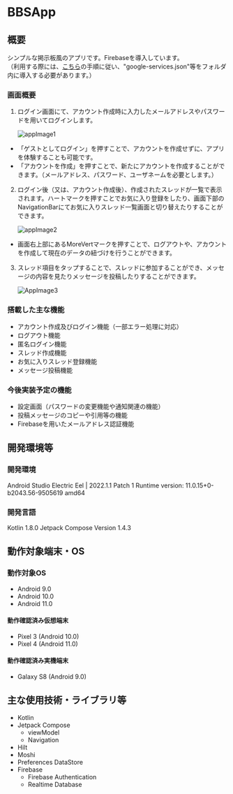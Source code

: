 # BBSApp

## 概要
シンプルな掲示板風のアプリです。Firebaseを導入しています。<br>（利用する際には、[こちら](https://firebase.google.com/docs/android/setup)の手順に従い、"google-services.json"等をフォルダ内に導入する必要があります。）

### 画面概要

1. ログイン画面にて、アカウント作成時に入力したメールアドレスやパスワードを用いてログインします。

   ![appImage1](https://github.com/YuOyama12/BBSApp/assets/94959504/7e5683f1-2bae-4d77-b36e-09579b8b373c)
- 「ゲストとしてログイン」を押すことで、アカウントを作成せずに、アプリを体験することも可能です。
- 「アカウントを作成」を押すことで、新たにアカウントを作成することができます。（メールアドレス、パスワード、ユーザネームを必要とします。）

2. ログイン後（又は、アカウント作成後）、作成されたスレッドが一覧で表示されます。ハートマークを押すことでお気に入り登録をしたり、画面下部のNavigationBarにてお気に入りスレッド一覧画面と切り替えたりすることができます。

   ![appImage2](https://github.com/YuOyama12/BBSApp/assets/94959504/dcc34506-cfee-417d-8c00-b1a5e3f898ef)
- 画面右上部にあるMoreVertマークを押すことで、ログアウトや、アカウントを作成して現在のデータの紐づけを行うことができます。

3. スレッド項目をタップすることで、スレッドに参加することができ、メッセージの内容を見たりメッセージを投稿したりすることができます。

   ![AppImage3](https://github.com/YuOyama12/BBSApp/assets/94959504/33be94a0-7e3e-4e59-862d-1ce546bd29f0)

### 搭載した主な機能
- アカウント作成及びログイン機能（一部エラー処理に対応）
- ログアウト機能
- 匿名ログイン機能
- スレッド作成機能
- お気に入りスレッド登録機能
- メッセージ投稿機能

### 今後実装予定の機能
- 設定画面（パスワードの変更機能や通知関連の機能）
- 投稿メッセージのコピーや引用等の機能
- Firebaseを用いたメールアドレス認証機能

## 開発環境等
### 開発環境
Android Studio Electric Eel | 2022.1.1 Patch 1
Runtime version: 11.0.15+0-b2043.56-9505619 amd64

### 開発言語
Kotlin 1.8.0
Jetpack Compose Version 1.4.3

## 動作対象端末・OS
### 動作対象OS
- Android 9.0
- Android 10.0
- Android 11.0
#### 動作確認済み仮想端末
- Pixel 3 (Android 10.0)
- Pixel 4 (Android 11.0)
#### 動作確認済み実機端末
- Galaxy S8 (Android 9.0)

## 主な使用技術・ライブラリ等
- Kotlin
- Jetpack Compose
    - viewModel
    - Navigation
- Hilt
- Moshi
- Preferences DataStore
- Firebase
    - Firebase Authentication
    - Realtime Database